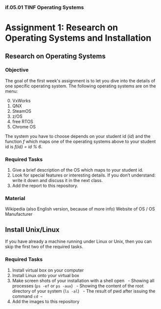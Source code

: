 ### if.05.01 TINF Operating Systems

# Assignment 1: Research on Operating Systems and Installation
## Research on Operating Systems
### Objective
The goal of the first week's assignment is to let you dive into the details of one specific operating system. The following operating systems are on the menu:

0. VxWorks
1. QNX
2. SteamOS
3. z/OS
4. free RTOS
5. Chrome OS

The system you have to choose depends on your student id (*id*) and the function *f* which maps one of the operating systems above to your student id is *f(id) = id % 6*.

### Required Tasks
1. Give a brief description of the OS which maps to your student id.
2. Look for special features or interesting details. If you don’t understand: write it down and discuss it in the next class.
3. Add the report to this repository.

### Material
Wikipedia (also English version, because of more info)
Website of OS / OS Manufacturer

## Install Unix/Linux
If you have already a machine running under Linux or Unix, then you can skip the first two of the required tasks.

### Required Tasks
1. Install virtual box on your computer
2. Install Linux onto your virtual box
3. Make screen shots of your installation with a shell open
   - Showing all processes (`ps -ef` or `ps -aux`)
   - Showing the content of the root directory of your system (`ls -al`)
   - The result of pwd after issuing the command `cd ~`
4. Add the images to this repository 
